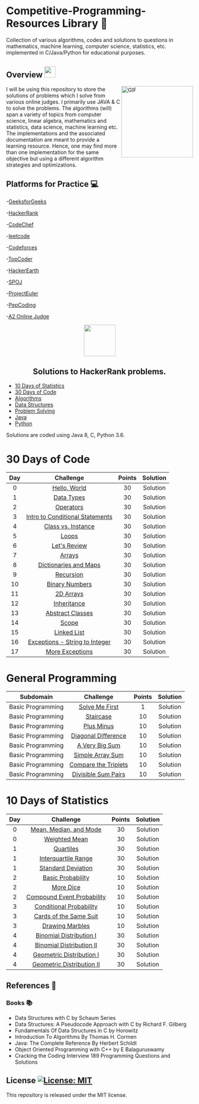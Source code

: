 # Competitive-Programming-Resources Library :dart:

Collection of various algorithms, codes and solutions to questions in mathematics, machine learning, computer science, statistics, etc. implemented in C/Java/Python for educational purposes.
## Overview <img src="https://media.giphy.com/media/WUlplcMpOCEmTGBtBW/giphy.gif" width="30">
<img align="right" height="193px" alt="GIF" src="https://i.pinimg.com/originals/e4/26/70/e426702edf874b181aced1e2fa5c6cde.gif" />
I will be using this repository to store the solutions of problems which I solve from various online judges. I primarily use JAVA & C to solve the problems.
The algorithms (will) span a variety of topics from computer science, linear algebra, mathematics and statistics, data science, machine learning etc.
The implementations and the associated documentation are meant to provide a learning resource. 
Hence, one may find more than one implementation for the same objective but using a different algorithm strategies and optimizations.

## Platforms for Practice :computer:

-[GeeksforGeeks](https://practice.geeksforgeeks.org)

-[HackerRank](https://www.hackerrank.com/interview/interview-preparation-kit)

-[CodeChef](https://www.codechef.com/problems)

-[leetcode](https://leetcode.com/problemset/all)

-[Codeforces](http://codeforces.com/contests)

-[TopCoder](https://www.topcoder.com)

-[HackerEarth](https://www.hackerearth.com/challenges/)

-[SPOJ](https://www.spoj.com/users/)

-[ProjectEuler](https://projecteuler.net/archives)

-[PepCoding](https://www.pepcoding.com/resources)

-[A2 Online Judge](https://a2oj.com/ps)


<p align="center">
    <a href="https://www.hackerrank.com/Salma">
        <img height=85 src="https://d3keuzeb2crhkn.cloudfront.net/hackerrank/assets/styleguide/logo_wordmark-f5c5eb61ab0a154c3ed9eda24d0b9e31.svg">
    </a>
    <br><h2 align = "center">Solutions to HackerRank problems.</h2>
</p>

* [10 Days of Statistics](#10-days-of-statistics)
* [30 Days of Code](#30-days-of-code)
* [Algorithms](#algorithms)
* [Data Structures](#data-structures)
* [Problem Solving](#general-programming)
* [Java](#java)
* [Python](#python)

Solutions are coded using Java 8, C, Python 3.6.

# 30 Days of Code

| Day |                                                Challenge                                                | Points |                                                                                   Solution                                                                                  |
|:---:|:-------------------------------------------------------------------------------------------------------:|:------:|:---------------------------------------------------------------------------------------------------------------------------------------------------------------------------:|
|  0  | [Hello, World](https://www.hackerrank.com/challenges/30-hello-world)                                    |   30   | Solution                    |
|  1  | [Data Types](https://www.hackerrank.com/challenges/30-data-types)                                       |   30   | Solution                           |
|  2  | [Operators](https://www.hackerrank.com/challenges/30-operators)                                         |   30   | Solution                              |
|  3  | [Intro to Conditional Statements](https://www.hackerrank.com/challenges/30-conditional-statements)      |   30   | Solution  |
|  4  | [Class vs. Instance](https://www.hackerrank.com/challenges/30-class-vs-instance)                        |   30   | Solution                 |
|  5  | [Loops](https://www.hackerrank.com/challenges/30-loops)                                                 |   30   | Solution                                  |
|  6  | [Let's Review](https://www.hackerrank.com/challenges/30-review-loop)                                    |   30   | Solution                         |
|  7  | [Arrays](https://www.hackerrank.com/challenges/30-arrays)                                               |   30   | Solution                                 |
|  8  | [Dictionaries and Maps](https://www.hackerrank.com/challenges/30-dictionaries-and-maps)                 |   30   | Solution              |
|  9  | [Recursion](https://www.hackerrank.com/challenges/30-recursion)                                         |   30   | Solution                              |
|  10 | [Binary Numbers](https://www.hackerrank.com/challenges/30-binary-numbers)                               |   30   | Solution                       |
|  11 | [2D Arrays](https://www.hackerrank.com/challenges/30-2d-arrays)                                         |   30   | Solution                            |
|  12 | [Inheritance](https://www.hackerrank.com/challenges/30-inheritance)                                     |   30   | Solution                            |
|  13 | [Abstract Classes](https://www.hackerrank.com/challenges/30-abstract-classes)                           |   30   | Solution                     |
|  14 | [Scope](https://www.hackerrank.com/challenges/30-scope)                                                 |   30   | Solution                                  |
|  15 | [Linked List](https://www.hackerrank.com/challenges/30-linked-list)                                     |   30   | Solution                          |
|  16 | [Exceptions - String to Integer](https://www.hackerrank.com/challenges/30-exceptions-string-to-integer) |   30   | Solution |
|  17 | [More Exceptions](https://www.hackerrank.com/challenges/30-more-exceptions)                             |   30   | Solution                      |

# General Programming

|          Subdomain          |                                                           Challenge                                                          | Points |                                                                                        Solution                                                                                       |
|:---------------------------:|:----------------------------------------------------------------------------------------------------------------------------:|:------:|:-------------------------------------------------------------------------------------------------------------------------------------------------------------------------------------:|
|      Basic Programming      | [Solve Me First](https://www.hackerrank.com/challenges/solve-me-first)                                                       |    1   | Solution                          |
|      Basic Programming      | [Staircase](https://www.hackerrank.com/challenges/staircase)                                                                 |   10   | Solution                                   |
|      Basic Programming      | [Plus Minus](https://www.hackerrank.com/challenges/plus-minus)                                                               |   10   | Solution                                |
|      Basic Programming      | [Diagonal Difference](https://www.hackerrank.com/challenges/diagonal-difference)                                             |   10   | Solution                       |
|      Basic Programming      | [A Very Big Sum](https://www.hackerrank.com/challenges/a-very-big-sum)                                                       |   10   | Solution                        |
|      Basic Programming      | [Simple Array Sum](https://www.hackerrank.com/challenges/simple-array-sum)                                                   |   10   | Solution                        |
|      Basic Programming      | [Compare the Triplets](https://www.hackerrank.com/challenges/compare-the-triplets)                                           |   10   | Solution                    |
|      Basic Programming      | [Divisible Sum Pairs](https://www.hackerrank.com/challenges/divisible-sum-pairs)                                             |   10   | Solution                     |


# 10 Days of Statistics

| Day |                                                          Challenge                                                         | Points |                                                                                          Solution                                                                                         |
|:---:|:--------------------------------------------------------------------------------------------------------------------------:|:------:|:-----------------------------------------------------------------------------------------------------------------------------------------------------------------------------------------:|
|  0  | [Mean, Median, and Mode](https://www.hackerrank.com/challenges/s10-basic-statistics)                                       |   30   | Solution                |
|  0  | [Weighted Mean](https://www.hackerrank.com/challenges/s10-weighted-mean)                                                   |   30   | Solution                                 |
|  1  | [Quartiles](https://www.hackerrank.com/challenges/s10-quartiles)                                                           |   30   | Solution                                       |
|  1  | [Interquartile Range](https://www.hackerrank.com/challenges/s10-interquartile-range)                                       |   30   | Solution                           |
|  1  | [Standard Deviation](https://www.hackerrank.com/challenges/s10-standard-deviation)                                         |   30   | Solution                            |
|  2  | [Basic Probability](https://www.hackerrank.com/challenges/s10-mcq-1)                                                       |   10   | Solution                                   |
|  2  | [More Dice](https://www.hackerrank.com/challenges/s10-mcq-2)                                                               |   10   | Solution                                           |
|  2  | [Compound Event Probability](https://www.hackerrank.com/challenges/s10-mcq-3)                                              |   10   | Solution                        |
|  3  | [Conditional Probability](https://www.hackerrank.com/challenges/s10-mcq-4)                                                 |   10   | Solution                             |
|  3  | [Cards of the Same Suit](https://www.hackerrank.com/challenges/s10-mcq-5)                                                  |   10   | Solution                       |
|  3  | [Drawing Marbles](https://www.hackerrank.com/challenges/s10-mcq-6)                                                         |   10   | Solution                                     |
|  4  | [Binomial Distribution I](https://www.hackerrank.com/challenges/s10-binomial-distribution-1)                               |   30   | Solution                     |
|  4  | [Binomial Distribution II](https://www.hackerrank.com/challenges/s10-binomial-distribution-2)                              |   30   | Solution                    |
|  4  | [Geometric Distribution I](https://www.hackerrank.com/challenges/s10-geometric-distribution-1)                             |   30   | Solution                    |
|  4  | [Geometric Distribution II](https://www.hackerrank.com/challenges/s10-geometric-distribution-2)                            |   30   | Solution                   |


## References :scroll:
### Books :books:

- Data Structures with C by Schaum Series
- Data Structures: A Pseudocode Approach with C by Richard F. Gilberg
- Fundamentals Of Data Structures in C by Horowitz
- Introduction To Algorithms By Thomas H. Cormen
- Java: The Complete Reference By Herbert Schildt
- Object Oriented Programming with C++ by E Balaguruswamy
- Cracking the Coding Interview 189 Programming Questions and Solutions

## License [![License: MIT](https://img.shields.io/badge/License-MIT-yellow.svg)](https://opensource.org/licenses/MIT)
This repository is released under the MIT license. 
